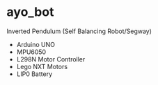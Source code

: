 # ayo_bot
Inverted Pendulum (Self Balancing Robot/Segway)
- Arduino UNO
- MPU6050
- L298N Motor Controller
- Lego NXT Motors
- LIP0 Battery 


